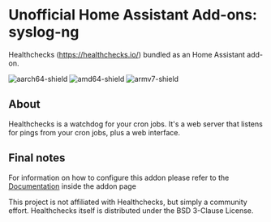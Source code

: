 # Unofficial Home Assistant Add-ons: syslog-ng

Healthchecks (<https://healthchecks.io/>) bundled as an Home Assistant add-on.

![aarch64-shield](https://img.shields.io/badge/aarch64-yes-green)
![amd64-shield](https://img.shields.io/badge/amd64-yes-green)
![armv7-shield](https://img.shields.io/badge/armv7-yes-green)

## About

Healthchecks is a watchdog for your cron jobs. It's a web server that listens
for pings from your cron jobs, plus a web interface.

## Final notes

For information on how to configure this addon please refer to the
[Documentation](DOCS.md) inside the addon page

This project is not affiliated with Healthchecks, but simply a community effort.
Healthchecks itself is distributed under the BSD 3-Clause License.
